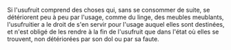   
 Si l'usufruit comprend des choses qui, sans se consommer de suite, se détériorent peu à peu par l'usage, comme du linge, des meubles meublants, l'usufruitier a le droit de s'en servir pour l'usage auquel elles sont destinées, et n'est obligé de les rendre à la fin de l'usufruit que dans l'état où elles se trouvent, non détériorées par son dol ou par sa faute.  

  

